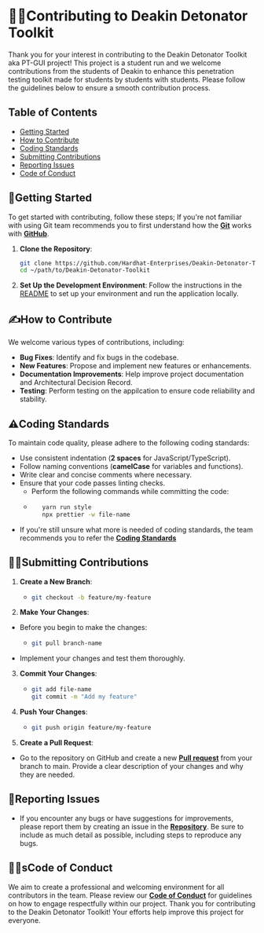 #  🧑‍💼Contributing to Deakin Detonator Toolkit

Thank you for your interest in contributing to the Deakin Detonator Toolkit aka PT-GUI project! This project is a student run and we welcome contributions from the students of Deakin to enhance this penetration testing toolkit made for students by students with students. Please follow the guidelines below to ensure a smooth contribution process.

## Table of Contents

- [Getting Started](#getting-started)
- [How to Contribute](#how-to-contribute)
- [Coding Standards](#coding-standards)
- [Submitting Contributions](#submitting-contributions)
- [Reporting Issues](#reporting-issues)
- [Code of Conduct](#code-of-conduct)

## 👶Getting Started

To get started with contributing, follow these steps; If you're not familiar with using Git team recommends you to first understand how the **[Git](https://deakin365.sharepoint.com/:w:/s/HardhatEnterprises2/Ee1Nlb_OZDVIlElD5RBO5o0BzG0OTRTFHIhWpTNwaxthmQ?e=Bg0rTb)** works with **[GitHub](https://deakin365.sharepoint.com/:b:/s/HardhatEnterprises2/ETU_JVpc67BCqgp6W7vm9ewBzbWCnlneQc-mzhiOIwGd8g?e=2pW0ld)**.

1. **Clone the Repository**:
   ```bash
   git clone https://github.com/Hardhat-Enterprises/Deakin-Detonator-Toolkit.git
   cd ~/path/to/Deakin-Detonator-Toolkit

2. **Set Up the Development Environment**:
Follow the instructions in the [README](https://github.com/Hardhat-Enterprises/Deakin-Detonator-Toolkit/blob/main/README.md#-setup) to set up your environment and run the application locally.

## ✍️How to Contribute

We welcome various types of contributions, including:
- **Bug Fixes**: Identify and fix bugs in the codebase.
- **New Features**: Propose and implement new features or enhancements.
- **Documentation Improvements**: Help improve project documentation and Architectural Decision Record.
- **Testing**: Perform testing on the appilcation to ensure code reliability and stability.

## ⚠️Coding Standards

To maintain code quality, please adhere to the following coding standards:
- Use consistent indentation (**2 spaces** for JavaScript/TypeScript).
- Follow naming conventions (**camelCase** for variables and functions).
- Write clear and concise comments where necessary.
- Ensure that your code passes linting checks.
   - Perform the following commands while committing the code:
   -  ```bash
         yarn run style
         npx prettier -w file-name
- If you're still unsure what more is needed of coding standards, the team recommends you to refer the **[Coding Standards](https://deakin365.sharepoint.com/:b:/s/HardhatEnterprises2/ESf1jjS7KOJCt1QnALLgmY8BAxWJouKQGX3itT94KG_Iog?e=5MHBFa)**

## 🧑‍🍳Submitting Contributions

1. **Create a New Branch**:
   -  ```bash
      git checkout -b feature/my-feature

2. **Make Your Changes**:
- Before you begin to make the changes:
   -  ```bash
      git pull branch-name
- Implement your changes and test them thoroughly.

3. **Commit Your Changes**:
   -  ```bash
      git add file-name
      git commit -m "Add my feature"

4. **Push Your Changes**:
   -  ```bash
      git push origin feature/my-feature

5. **Create a Pull Request**:

- Go to the repository on GitHub and create a new **[Pull request](https://github.com/Hardhat-Enterprises/Deakin-Detonator-Toolkit/pulls)** from your branch to main. Provide a clear description of your changes and why they are needed.

## 👮Reporting Issues

- If you encounter any bugs or have suggestions for improvements, please report them by creating an issue in the **[Repository](https://github.com/Hardhat-Enterprises/Deakin-Detonator-Toolkit/issues)**. Be sure to include as much detail as possible, including steps to reproduce any bugs.

## 👨👩sCode of Conduct

We aim to create a professional and welcoming environment for all contributors in the team. Please review our **[Code of Conduct]()** for guidelines on how to engage respectfully within our project. Thank you for contributing to the Deakin Detonator Toolkit! Your efforts help improve this project for everyone.
